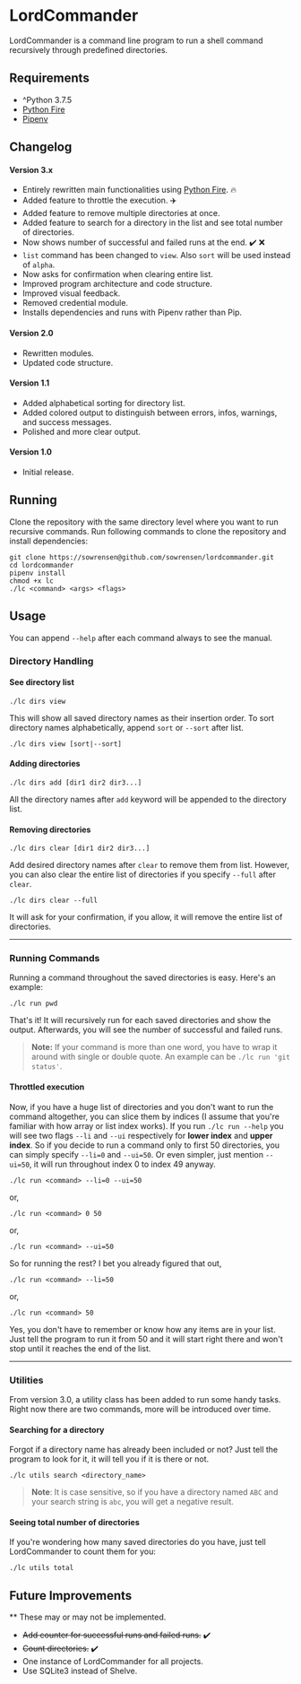 # LordCommander

LordCommander is a command line program to run a shell command recursively through predefined
directories.

Requirements
-----

- ^Python 3.7.5
- [Python Fire](https://github.com/google/python-fire)
- [Pipenv](https://github.com/pypa/pipenv)

Changelog
-----

#### Version 3.x

- Entirely rewritten main functionalities using [Python Fire](https://github.com/google/python-fire). 🔥
- Added feature to throttle the execution. ✈️
- Added feature to remove multiple directories at once.
- Added feature to search for a directory in the list and see total number of directories.
- Now shows number of successful and failed runs at the end. ✔️ ❌
- `list` command has been changed to `view`. Also `sort` will be used instead of `alpha`. 
- Now asks for confirmation when clearing entire list.
- Improved program architecture and code structure.
- Improved visual feedback.
- Removed credential module.
- Installs dependencies and runs with Pipenv rather than Pip.

#### Version 2.0

- Rewritten modules.
- Updated code structure.

#### Version 1.1

- Added alphabetical sorting for directory list.
- Added colored output to distinguish between errors, infos, warnings, and success messages.
- Polished and more clear output.

#### Version 1.0

- Initial release.

Running
-----

Clone the repository with the same directory level where you want to run 
recursive commands. Run following commands to clone the repository and 
install dependencies:

```
git clone https://sowrensen@github.com/sowrensen/lordcommander.git
cd lordcommander
pipenv install
chmod +x lc
./lc <command> <args> <flags>
```

Usage
-----

You can append `--help` after each command always to see the manual.

### Directory Handling

#### See directory list

```
./lc dirs view
```

This will show all saved directory names as their insertion order. To sort directory names alphabetically,
append `sort`  or `--sort` after list.

```
./lc dirs view [sort|--sort]
```

#### Adding directories

```
./lc dirs add [dir1 dir2 dir3...]
```

All the directory names after `add` keyword will be appended to the directory list.

#### Removing directories

```
./lc dirs clear [dir1 dir2 dir3...]
```

Add desired directory names after `clear` to remove them from list. However, you can also clear the entire list
of directories if you specify `--full` after `clear`.

```
./lc dirs clear --full
```

It will ask for your confirmation, if you allow, it will remove the entire list of directories.

-----

### Running Commands

Running a command throughout the saved directories is easy. Here's an example:

```
./lc run pwd
```

That's it! It will recursively run for each saved directories and show the output. 
Afterwards, you will see the number of successful and failed runs. 

> **Note:** If your command is more than one word, you have to wrap it around with 
> single or double quote. An example can be `./lc run 'git status'`. 

#### Throttled execution

Now, if you have a huge list of directories and you don't want to run the command altogether, 
you can slice them by indices (I assume that you're familiar with how array or list index works). 
If you run `./lc run --help` you will see two flags `--li` and `--ui` respectively for 
**lower index** and **upper index**. So if you decide to run a command only to first 
50 directories, you can simply specify `--li=0` and `--ui=50`. Or even simpler, 
just mention `--ui=50`, it will run throughout index 0 to index 49 anyway.

```
./lc run <command> --li=0 --ui=50
```

or,

```
./lc run <command> 0 50
```

or,

```
./lc run <command> --ui=50
```

So for running the rest? I bet you already figured that out,

```
./lc run <command> --li=50
```

or,
```
./lc run <command> 50
```

Yes, you don't have to remember or know how any items are in your list. Just tell the program to 
run it from 50 and it will start right there and won't stop until it reaches the end of the list. 

-----

### Utilities 

From version 3.0, a utility class has been added to run some handy tasks. Right now there are two 
commands, more will be introduced over time.

#### Searching for a directory

Forgot if a directory name has already been included or not? Just tell the program to look for it, 
it will tell you if it is there or not.

```
./lc utils search <directory_name>
```

> **Note**: It is case sensitive, so if you have a directory named `ABC` and your search string 
> is `abc`, you will get a negative result.

#### Seeing total number of directories

If you're wondering how many saved directories do you have, just tell LordCommander to count them for you:

```
./lc utils total
```

Future Improvements
-----

** These may or may not be implemented.

- ~~Add counter for successful runs and failed runs.~~ ✔️
- ~~Count directories.~~ ✔️
- One instance of LordCommander for all projects.
- Use SQLite3 instead of Shelve.
